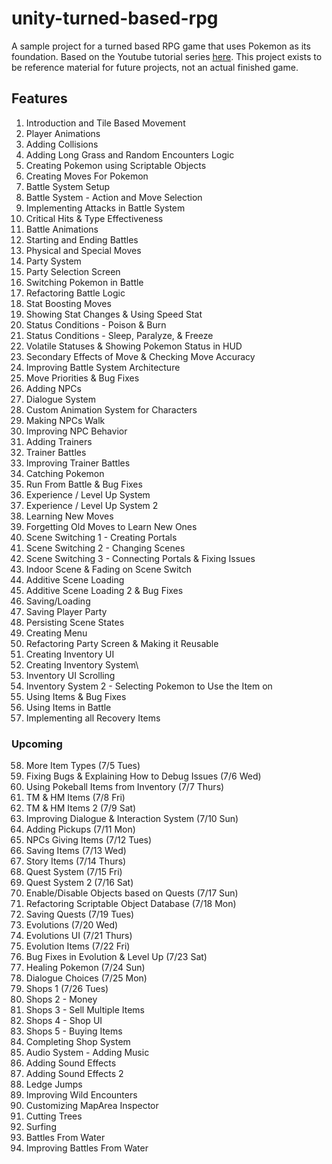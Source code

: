 # unity-turned-based-rpg
A sample project for a turned based RPG game that uses Pokemon as its foundation. Based on the Youtube tutorial series [here](https://www.youtube.com/watch?v=_Pm16a18zy8&list=PLLf84Zj7U26kfPQ00JVI2nIoozuPkykDX). This project exists to be reference material for future projects, not an actual finished game.

## Features

1. Introduction and Tile Based Movement
2. Player Animations
3. Adding Collisions
4. Adding Long Grass and Random Encounters Logic
5. Creating Pokemon using Scriptable Objects
6. Creating Moves For Pokemon
7. Battle System Setup
8. Battle System - Action and Move Selection
9. Implementing Attacks in Battle System
10. Critical Hits & Type Effectiveness
11. Battle Animations
12. Starting and Ending Battles
13. Physical and Special Moves
14. Party System
15. Party Selection Screen
16. Switching Pokemon in Battle
17. Refactoring Battle Logic
18. Stat Boosting Moves
19. Showing Stat Changes & Using Speed Stat
20. Status Conditions - Poison & Burn
21. Status Conditions - Sleep, Paralyze, & Freeze
22. Volatile Statuses & Showing Pokemon Status in HUD
23. Secondary Effects of Move & Checking Move Accuracy
24. Improving Battle System Architecture 
25. Move Priorities & Bug Fixes
26. Adding NPCs
27. Dialogue System
28. Custom Animation System for Characters
29. Making NPCs Walk
30. Improving NPC Behavior
31. Adding Trainers
32. Trainer Battles
33. Improving Trainer Battles
34. Catching Pokemon
35. Run From Battle & Bug Fixes
36. Experience / Level Up System
37. Experience / Level Up System 2
38. Learning New Moves
39. Forgetting Old Moves to Learn New Ones
40. Scene Switching 1 - Creating Portals
41. Scene Switching 2 - Changing Scenes
42. Scene Switching 3 - Connecting Portals & Fixing Issues
43. Indoor Scene & Fading on Scene Switch
44. Additive Scene Loading
45. Additive Scene Loading 2 & Bug Fixes
46. Saving/Loading
47. Saving Player Party
48. Persisting Scene States
49. Creating Menu
50. Refactoring Party Screen & Making it Reusable
51. Creating Inventory UI
52. Creating Inventory System\
53. Inventory UI Scrolling
54. Inventory System 2 - Selecting Pokemon to Use the Item on
55. Using Items & Bug Fixes
56. Using Items in Battle
57. Implementing all Recovery Items

### Upcoming

58. More Item Types (7/5 Tues)
59. Fixing Bugs & Explaining How to Debug Issues (7/6 Wed)
60. Using Pokeball Items from Inventory (7/7 Thurs)
61. TM & HM Items (7/8 Fri)
62. TM & HM Items 2 (7/9 Sat)
63. Improving Dialogue & Interaction System (7/10 Sun)
64. Adding Pickups (7/11 Mon)
65. NPCs Giving Items (7/12 Tues)
66. Saving Items (7/13 Wed)
67. Story Items (7/14 Thurs)
68. Quest System (7/15 Fri)
69. Quest System 2 (7/16 Sat)
70. Enable/Disable Objects based on Quests (7/17 Sun)
71. Refactoring Scriptable Object Database (7/18 Mon)
72. Saving Quests (7/19 Tues)
73. Evolutions (7/20 Wed)
74. Evolutions UI (7/21 Thurs)
75. Evolution Items (7/22 Fri)
76. Bug Fixes in Evolution & Level Up (7/23 Sat)
77. Healing Pokemon (7/24 Sun)
78. Dialogue Choices (7/25 Mon)
79. Shops 1 (7/26 Tues)
80. Shops 2 - Money
81. Shops 3 - Sell Multiple Items
82. Shops 4 - Shop UI
83. Shops 5 - Buying Items
84. Completing Shop System
85. Audio System - Adding Music
86. Adding Sound Effects
87. Adding Sound Effects 2
88. Ledge Jumps
89. Improving Wild Encounters
90. Customizing MapArea Inspector
91. Cutting Trees
92. Surfing
93. Battles From Water
94. Improving Battles From Water

